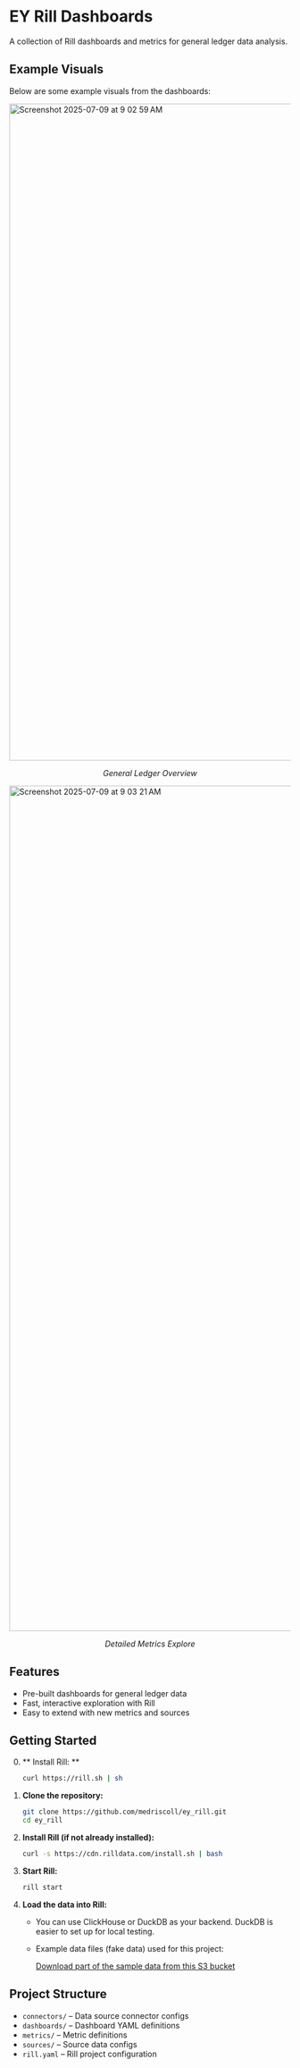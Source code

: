 # EY Rill Dashboards

A collection of Rill dashboards and metrics for general ledger data analysis.

## Example Visuals

Below are some example visuals from the dashboards:

<img width="1174" alt="Screenshot 2025-07-09 at 9 02 59 AM" src="https://github.com/user-attachments/assets/04dfa806-5a77-471b-8a6d-a518f191eec1" />
<p align="center"><i>General Ledger Overview</i></p>

<img width="1511" alt="Screenshot 2025-07-09 at 9 03 21 AM" src="https://github.com/user-attachments/assets/3f5853f5-dfe0-4612-946a-43b551fc2424" />
<p align="center"><i>Detailed Metrics Explore</i></p>

## Features

- Pre-built dashboards for general ledger data
- Fast, interactive exploration with Rill
- Easy to extend with new metrics and sources

## Getting Started

0. ** Install Rill: **
   ```sh
   curl https://rill.sh | sh 
   ```
   
2. **Clone the repository:**
   ```sh
   git clone https://github.com/medriscoll/ey_rill.git
   cd ey_rill
   ```

3. **Install Rill (if not already installed):**
   ```sh
   curl -s https://cdn.rilldata.com/install.sh | bash
   ```

4. **Start Rill:**
   ```sh
   rill start
   ```

5. **Load the data into Rill:**
   - You can use ClickHouse or DuckDB as your backend. DuckDB is easier to set up for local testing.
   - Example data files (fake data) used for this project:
     
     [Download part of the sample data from this S3 bucket](https://agreeable-data-public.s3.amazonaws.com/sampleeydata/gl_data_1b_part000.parquet)

## Project Structure

- `connectors/` – Data source connector configs
- `dashboards/` – Dashboard YAML definitions
- `metrics/` – Metric definitions
- `sources/` – Source data configs
- `rill.yaml` – Rill project configuration

